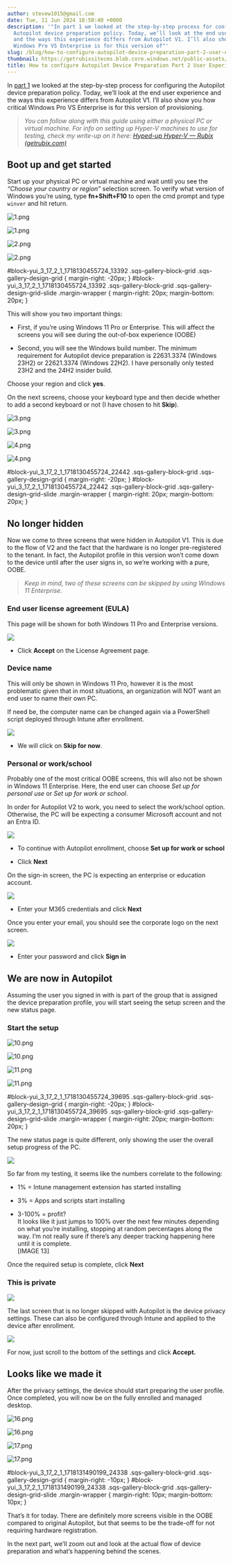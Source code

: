 ```yaml
---
author: stevew1015@gmail.com
date: Tue, 11 Jun 2024 18:50:40 +0000
description: '"In part 1 we looked at the step-by-step process for configuring the
  Autopilot device preparation policy. Today, we’ll look at the end user experience
  and the ways this experience differs from Autopilot V1. I’ll also show you how critical
  Windows Pro VS Enterprise is for this version of"'
slug: /blog/how-to-configure-autopilot-device-preparation-part-2-user-experience
thumbnail: https://getrubixsitecms.blob.core.windows.net/public-assets/content/v1/logo512.png
title: How to configure Autopilot Device Preparation Part 2 User Experience
---
```


In [part 1](https://www.getrubix.com/blog/autopilot-device-preparation-part1) we looked at the step-by-step process for configuring the Autopilot device preparation policy. Today, we’ll look at the end user experience and the ways this experience differs from Autopilot V1. I’ll also show you how critical Windows Pro VS Enterprise is for this version of provisioning.

> _You can follow along with this guide using either a physical PC or virtual machine. For info on setting up Hyper-V machines to use for testing, check my write-up on it here:_ [_Hyped-up Hyper-V — Rubix (getrubix.com)_](https://www.getrubix.com/blog/hyped-up-hyper-v?rq=hyper-v)

Boot up and get started
-----------------------

Start up your physical PC or virtual machine and wait until you see the _“Choose your country or region”_ selection screen. To verify what version of Windows you’re using, type **fn+Shift+F10** to open the cmd prompt and type `winver` and hit return.

![1.png](https://getrubixsitecms.blob.core.windows.net/public-assets/content/v1/5dd365a31aa1fd743bc30b8e/1718130499008-850Z61VLUYJQ1YO9LXB3/1.png)

![1.png](https://getrubixsitecms.blob.core.windows.net/public-assets/content/v1/5dd365a31aa1fd743bc30b8e/1718130499008-850Z61VLUYJQ1YO9LXB3/1.png)

![2.png](https://getrubixsitecms.blob.core.windows.net/public-assets/content/v1/5dd365a31aa1fd743bc30b8e/1718130498969-DDNPGPRP0SSQB37T0W7R/2.png)

![2.png](https://getrubixsitecms.blob.core.windows.net/public-assets/content/v1/5dd365a31aa1fd743bc30b8e/1718130498969-DDNPGPRP0SSQB37T0W7R/2.png)

#block-yui\_3\_17\_2\_1\_1718130455724\_13392 .sqs-gallery-block-grid .sqs-gallery-design-grid { margin-right: -20px; } #block-yui\_3\_17\_2\_1\_1718130455724\_13392 .sqs-gallery-block-grid .sqs-gallery-design-grid-slide .margin-wrapper { margin-right: 20px; margin-bottom: 20px; }

This will show you two important things:

-   First, if you’re using Windows 11 Pro or Enterprise. This will affect the screens you will see during the out-of-box experience (OOBE)
    
-   Second, you will see the Windows build number. The minimum requirement for Autopilot device preparation is 22631.3374 (Windows 23H2) or 22621.3374 (Windows 22H2). I have personally only tested 23H2 and the 24H2 insider build.
    

Choose your region and click **yes**.

On the next screens, choose your keyboard type and then decide whether to add a second keyboard or not (I have chosen to hit **Skip**).

![3.png](https://getrubixsitecms.blob.core.windows.net/public-assets/content/v1/5dd365a31aa1fd743bc30b8e/1718130548025-P30ISP4QJYVQNK52FQ3T/3.png)

![3.png](https://getrubixsitecms.blob.core.windows.net/public-assets/content/v1/5dd365a31aa1fd743bc30b8e/1718130548025-P30ISP4QJYVQNK52FQ3T/3.png)

![4.png](https://getrubixsitecms.blob.core.windows.net/public-assets/content/v1/5dd365a31aa1fd743bc30b8e/1718130548007-EP4MICI24VZ6WZDZM0Y8/4.png)

![4.png](https://getrubixsitecms.blob.core.windows.net/public-assets/content/v1/5dd365a31aa1fd743bc30b8e/1718130548007-EP4MICI24VZ6WZDZM0Y8/4.png)

#block-yui\_3\_17\_2\_1\_1718130455724\_22442 .sqs-gallery-block-grid .sqs-gallery-design-grid { margin-right: -20px; } #block-yui\_3\_17\_2\_1\_1718130455724\_22442 .sqs-gallery-block-grid .sqs-gallery-design-grid-slide .margin-wrapper { margin-right: 20px; margin-bottom: 20px; }

No longer hidden
----------------

Now we come to three screens that were hidden in Autopilot V1. This is due to the flow of V2 and the fact that the hardware is no longer pre-registered to the tenant. In fact, the Autopilot profile in this version won’t come down to the device until after the user signs in, so we’re working with a pure, OOBE.

> _Keep in mind, two of these screens can be skipped by using Windows 11 Enterprise._

### End user license agreement (EULA)

This page will be shown for both Windows 11 Pro and Enterprise versions.

![](https://getrubixsitecms.blob.core.windows.net/public-assets/content/v1/5dd365a31aa1fd743bc30b8e/da36bc2a-5d92-4b29-8843-4992f0cfe8ad/5.png)

-   Click **Accept** on the License Agreement page.
    

### Device name

This will only be shown in Windows 11 Pro, however it is the most problematic given that in most situations, an organization will NOT want an end user to name their own PC.

If need be, the computer name can be changed again via a PowerShell script deployed through Intune after enrollment.

![](https://getrubixsitecms.blob.core.windows.net/public-assets/content/v1/5dd365a31aa1fd743bc30b8e/bfe5ac73-710d-486b-8b28-ef1fc50ad97d/6.png)

-   We will click on **Skip for now**.
    

### Personal or work/school

Probably one of the most critical OOBE screens, this will also not be shown in Windows 11 Enterprise. Here, the end user can choose _Set up for personal use_ or _Set up for work or school_.

In order for Autopilot V2 to work, you need to select the work/school option. Otherwise, the PC will be expecting a consumer Microsoft account and not an Entra ID.

![](https://getrubixsitecms.blob.core.windows.net/public-assets/content/v1/5dd365a31aa1fd743bc30b8e/a36518a9-c3c7-425b-8f7c-cd160018b7b0/7.png)

-   To continue with Autopilot enrollment, choose **Set up for work or school**
    
-   Click **Next**
    

On the sign-in screen, the PC is expecting an enterprise or education account.

![](https://getrubixsitecms.blob.core.windows.net/public-assets/content/v1/5dd365a31aa1fd743bc30b8e/ac71a2d5-f416-4a49-b945-4e77dee5167b/8.png)

-   Enter your M365 credentials and click **Next**
    

Once you enter your email, you should see the corporate logo on the next screen.

![](https://getrubixsitecms.blob.core.windows.net/public-assets/content/v1/5dd365a31aa1fd743bc30b8e/95402276-2065-4965-b036-845f3f0446c9/9.png)

-   Enter your password and click **Sign in**
    

We are now in Autopilot
-----------------------

Assuming the user you signed in with is part of the group that is assigned the device preparation profile, you will start seeing the setup screen and the new status page.

### Start the setup

![10.png](https://getrubixsitecms.blob.core.windows.net/public-assets/content/v1/5dd365a31aa1fd743bc30b8e/1718131386265-8T070QEOXGON0DPW642W/10.png)

![10.png](https://getrubixsitecms.blob.core.windows.net/public-assets/content/v1/5dd365a31aa1fd743bc30b8e/1718131386265-8T070QEOXGON0DPW642W/10.png)

![11.png](https://getrubixsitecms.blob.core.windows.net/public-assets/content/v1/5dd365a31aa1fd743bc30b8e/1718131386265-RNACALKKAFGB6H6KVBIP/11.png)

![11.png](https://getrubixsitecms.blob.core.windows.net/public-assets/content/v1/5dd365a31aa1fd743bc30b8e/1718131386265-RNACALKKAFGB6H6KVBIP/11.png)

#block-yui\_3\_17\_2\_1\_1718130455724\_39695 .sqs-gallery-block-grid .sqs-gallery-design-grid { margin-right: -20px; } #block-yui\_3\_17\_2\_1\_1718130455724\_39695 .sqs-gallery-block-grid .sqs-gallery-design-grid-slide .margin-wrapper { margin-right: 20px; margin-bottom: 20px; }

The new status page is quite different, only showing the user the overall setup progress of the PC.

![](https://getrubixsitecms.blob.core.windows.net/public-assets/content/v1/5dd365a31aa1fd743bc30b8e/07bf861d-1042-463f-8ad1-4643e8c395ad/12.png)

So far from my testing, it seems like the numbers correlate to the following:

-   1% = Intune management extension has started installing
    
-   3% = Apps and scripts start installing
    
-   3-100% = profit?  
    It looks like it just jumps to 100% over the next few minutes depending on what you’re installing, stopping at random percentages along the way. I’m not really sure if there’s any deeper tracking happening here until it is complete.  
    \[IMAGE 13\]
    

Once the required setup is complete, click **Next**

### This is private

![](https://getrubixsitecms.blob.core.windows.net/public-assets/content/v1/5dd365a31aa1fd743bc30b8e/a1130bdf-aa60-4e4f-9750-7d591c67d516/14.png)

The last screen that is no longer skipped with Autopilot is the device privacy settings. These can also be configured through Intune and applied to the device after enrollment.

![](https://getrubixsitecms.blob.core.windows.net/public-assets/content/v1/5dd365a31aa1fd743bc30b8e/05cec7c2-94ab-4ea1-b997-c72cbbac571c/15.png)

For now, just scroll to the bottom of the settings and click **Accept.**

Looks like we made it
---------------------

After the privacy settings, the device should start preparing the user profile. Once completed, you will now be on the fully enrolled and managed desktop.

![16.png](https://getrubixsitecms.blob.core.windows.net/public-assets/content/v1/5dd365a31aa1fd743bc30b8e/1718131574450-NBWZJF8P9CCXY6FU46QX/16.png)

![16.png](https://getrubixsitecms.blob.core.windows.net/public-assets/content/v1/5dd365a31aa1fd743bc30b8e/1718131574450-NBWZJF8P9CCXY6FU46QX/16.png)

![17.png](https://getrubixsitecms.blob.core.windows.net/public-assets/content/v1/5dd365a31aa1fd743bc30b8e/1718131574508-C9EIDHCP39XTOZNJKCH0/17.png)

![17.png](https://getrubixsitecms.blob.core.windows.net/public-assets/content/v1/5dd365a31aa1fd743bc30b8e/1718131574508-C9EIDHCP39XTOZNJKCH0/17.png)

#block-yui\_3\_17\_2\_1\_1718131490199\_24338 .sqs-gallery-block-grid .sqs-gallery-design-grid { margin-right: -10px; } #block-yui\_3\_17\_2\_1\_1718131490199\_24338 .sqs-gallery-block-grid .sqs-gallery-design-grid-slide .margin-wrapper { margin-right: 10px; margin-bottom: 10px; }

That’s it for today. There are definitely more screens visible in the OOBE compared to original Autopilot, but that seems to be the trade-off for not requiring hardware registration.

In the next part, we’ll zoom out and look at the actual flow of device preparation and what’s happening behind the scenes.